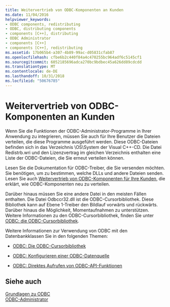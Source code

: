 ```yaml
---
title: Weitervertrieb von ODBC-Komponenten an Kunden
ms.date: 11/04/2016
helpviewer_keywords:
- ODBC components, redistributing
- ODBC, distributing components
- components [C++], distributing
- ODBC Administrator
- components [C++]
- components [C++], redistributing
ms.assetid: 17b065b4-a307-4b89-99ac-d05831cfab87
ms.openlocfilehash: cfbe6b2c440f84a4c470255bc964adf6c5145cf1
ms.sourcegitcommit: 6052185696adca270bc9bdbec45a626dd89cdcdd
ms.translationtype: MT
ms.contentlocale: de-DE
ms.lasthandoff: 10/31/2018
ms.locfileid: "50676785"
---
```

# <a name="redistributing-odbc-components-to-your-customers"></a>Weitervertrieb von ODBC-Komponenten an Kunden

Wenn Sie die Funktionen der ODBC-Administrator-Programme in Ihrer Anwendung zu integrieren, müssen Sie auch für Ihre Benutzer die Dateien verteilen, die diese Programme ausgeführt werden. Diese ODBC-Dateien befinden sich in das Verzeichnis \OS\System der Visual C++-CD. Die Datei Redistrb.wri und den Lizenzvertrag im gleichen Verzeichnis enthalten eine Liste der ODBC-Dateien, die Sie erneut verteilen können.

Lesen Sie die Dokumentation für ODBC-Treiber, die Sie versenden möchten. Sie benötigen, um zu bestimmen, welche DLLs und andere Dateien senden. Lesen Sie auch [Weitervertrieb von ODBC-Komponenten für Ihre Kunden](../../data/odbc/redistributing-odbc-components-to-your-customers.md), die erklärt, wie ODBC-Komponenten neu zu verteilen.

Darüber hinaus müssen Sie eine andere Datei in den meisten Fällen enthalten. Die Datei Odbccr32.dll ist die ODBC-Cursorbibliothek. Diese Bibliothek kann auf Ebene 1-Treiber den Bildlauf vorwärts und rückwärts. Darüber hinaus die Möglichkeit, Momentaufnahmen zu unterstützen. Weitere Informationen zu den ODBC-Cursorbibliothek, finden Sie unter [ODBC: die ODBC-Cursorbibliothek](../../data/odbc/odbc-the-odbc-cursor-library.md).

Weitere Informationen zur Verwendung von ODBC mit den Datenbankklassen Sie in den folgenden Themen:

- [ODBC: Die ODBC-Cursorbibliothek](../../data/odbc/odbc-the-odbc-cursor-library.md)

- [ODBC: Konfigurieren einer ODBC-Datenquelle](../../data/odbc/odbc-configuring-an-odbc-data-source.md)

- [ODBC: Direktes Aufrufen von ODBC-API-Funktionen](../../data/odbc/odbc-calling-odbc-api-functions-directly.md)

## <a name="see-also"></a>Siehe auch

[Grundlagen zu ODBC](../../data/odbc/odbc-basics.md)<br/>
[ODBC-Administrator](../../data/odbc/odbc-administrator.md)